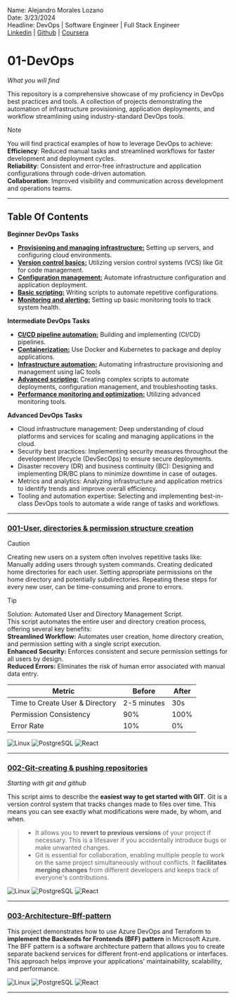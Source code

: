 Name: Alejandro Morales Lozano<br>
Date: 3/23/2024<br>
Headline: DevOps | Software Engineer | Full Stack Engineer<br>
[Linkedin](https://www.linkedin.com/in/alejandromoraleslozano/) | [Github](https://github.com/AleMorales9011) | [Coursera](https://github.com/AleMorales9011)

# 01-DevOps
*What you will find*

This repository is a comprehensive showcase of my proficiency in DevOps best practices and tools. A collection of projects demonstrating the automation of infrastructure provisioning, application deployments, and workflow streamlining using industry-standard DevOps tools.

> [!NOTE]
> You will find practical examples of how to leverage DevOps to achieve:<br>
> **Efficiency**: Reduced manual tasks and streamlined workflows for faster development and deployment cycles.<br>
> **Reliability**: Consistent and error-free infrastructure and application configurations through code-driven automation.<br>
> **Collaboration**: Improved visibility and communication across development and operations teams.<br>

---

## Table Of Contents

**Beginner DevOps Tasks**

- [**Provisioning and managing infrastructure:**](https://github.com/AleMorales9011/01-DEVOPS/tree/dfeebb970c5d2e188626a02a99f437fcc490cd9b/003-ARCHITECTURE-BFF-PATTERN) Setting up servers, and configuring cloud environments.
- [**Version control basics:**](https://github.com/AleMorales9011/01-DEVOPS/tree/dfeebb970c5d2e188626a02a99f437fcc490cd9b/002-GIT-CREATING%20%26%20PUSHING%20REPOSITORIES) Utilizing version control systems (VCS) like Git for code management.
- [**Configuration management:**](https://github.com/AleMorales9011/01-DEVOPS/tree/dfeebb970c5d2e188626a02a99f437fcc490cd9b/003-ARCHITECTURE-BFF-PATTERN) Automate infrastructure configuration and application deployment.<br>
- [**Basic scripting:**](https://github.com/AleMorales9011/01-DEVOPS/tree/dfeebb970c5d2e188626a02a99f437fcc490cd9b/001-USER%2CDIRECTORIES%20%26%20PERMISSION%20STRUCTURE) Writing scripts to automate repetitive configurations.<br>
- [**Monitoring and alerting:**]() Setting up basic monitoring tools to track system health.

**Intermediate DevOps Tasks**

- [**CI/CD pipeline automation:**](https://github.com/AleMorales9011/01-DEVOPS/tree/dfeebb970c5d2e188626a02a99f437fcc490cd9b/003-ARCHITECTURE-BFF-PATTERN) Building and implementing (CI/CD) pipelines.
- [**Containerization:**](https://github.com/AleMorales9011/01-DEVOPS/tree/a527f829037dc901f06556d97c87b7a72c00764a/005-%20DOCKER%20COMPOSE) Use Docker and Kubernetes to package and deploy applications.
- [**Infrastructure automation:**](https://github.com/AleMorales9011/01-DEVOPS/tree/a527f829037dc901f06556d97c87b7a72c00764a/003-ARCHITECTURE-BFF-PATTERN) Automating infrastructure provisioning and management using IaC tools
- [**Advanced scripting:**]() Creating complex scripts to automate deployments, configuration management, and troubleshooting tasks.
- [**Performance monitoring and optimization:**]() Utilizing advanced monitoring tools.

**Advanced DevOps Tasks**

- Cloud infrastructure management: Deep understanding of cloud platforms and services for scaling and managing applications in the cloud.
- Security best practices: Implementing security measures throughout the development lifecycle (DevSecOps) to ensure secure deployments.
- Disaster recovery (DR) and business continuity (BC): Designing and implementing DR/BC plans to minimize downtime in case of outages.
- Metrics and analytics: Analyzing infrastructure and application metrics to identify trends and improve overall efficiency.
- Tooling and automation expertise: Selecting and implementing best-in-class DevOps tools to automate a wide range of tasks and workflows.

---

### [001-User, directories & permission structure creation](https://github.com/AleMorales9011/01-DEVOPS-AWS/blob/da5613ce95572d95cf385536b78fb5c5a93dfb51/001-USER%2CDIRECTORIES%20%26%20PERMISSION%20STRUCTURE%20CREATION)
> [!CAUTION]
> Creating new users on a system often involves repetitive tasks like:
> Manually adding users through system commands.
> Creating dedicated home directories for each user.
> Setting appropriate permissions on the home directory and potentially subdirectories.
> Repeating these steps for every new user, can be time-consuming and prone to errors.

> [!TIP]
> Solution: Automated User and Directory Management Script.<br>
> This script automates the entire user and directory creation process, offering several key benefits:<br>
> **Streamlined Workflow:** Automates user creation, home directory creation, and permission setting with a single script execution.<br>
> **Enhanced Security:** Enforces consistent and secure permission settings for all users by design.<br>
> **Reduced Errors:** Eliminates the risk of human error associated with manual data entry.<br>

| Metric  | Before | After |
| ------------- | ------------- | ---------- |
| Time to Create User & Directory  | 2-5 minutes  |  30s  |
| Permission Consistency           | 90%          | 100%  |
| Error Rate                       | 10%          |  0%     |

![Linux](https://img.shields.io/badge/Linux-000?style=for-the-badge&logo=linux&logoColor=FF00F6&color:FFF)
![PostgreSQL](https://img.shields.io/badge/PostgreSQL-000?style=for-the-badge&logo=postgresql&logoColor=FF00F6&color:FFF)
![React](https://img.shields.io/badge/React-20232A?style=for-the-badge&logo=react&logoColor=FF00F6&color:FFF)

---

### [002-Git-creating & pushing repositories](https://github.com/AleMorales9011/01-DEVOPS-AWS/blob/5abedca77facd49710abf7a2f6a5a520ce22f852/002-GIT-CREATING%20%26%20PUSHING%20REPOSITORIES)
*Starting with git and github*

This script aims to describe the **easiest way to get started with GIT**. Git is a version control system that tracks changes made to files over time. This means you can see exactly what modifications were made, by whom, and when.
>- It allows you to **revert to previous versions** of your project if necessary. This is a lifesaver if you accidentally introduce bugs or make unwanted changes.
>- Git is essential for collaboration, enabling multiple people to work on the same project simultaneously without conflicts. It **facilitates merging changes** from different developers and keeps track of everyone's contributions.
  
![Linux](https://img.shields.io/badge/Linux-000?style=for-the-badge&logo=linux&logoColor=FF00F6&color:FFF)
![PostgreSQL](https://img.shields.io/badge/PostgreSQL-000?style=for-the-badge&logo=postgresql&logoColor=FF00F6&color:FFF)
![React](https://img.shields.io/badge/React-20232A?style=for-the-badge&logo=react&logoColor=FF00F6&color:FFF)

---

### [003-Architecture-Bff-pattern]()

This project demonstrates how to use Azure DevOps and Terraform to **implement the Backends for Frontends (BFF) pattern** in Microsoft Azure. The BFF pattern is a software architecture pattern that allows you to create separate backend services for different front-end applications or interfaces. This approach helps improve your applications' maintainability, scalability, and performance.

![Linux](https://img.shields.io/badge/Linux-000?style=for-the-badge&logo=linux&logoColor=FF00F6&color:FFF)
![PostgreSQL](https://img.shields.io/badge/PostgreSQL-000?style=for-the-badge&logo=postgresql&logoColor=FF00F6&color:FFF)
![React](https://img.shields.io/badge/React-20232A?style=for-the-badge&logo=react&logoColor=FF00F6&color:FFF)

---



